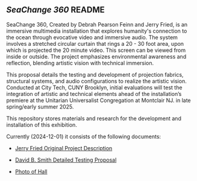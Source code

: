 ## _SeaChange 360_ README

SeaChange 360, Created by Debrah Pearson Feinn and Jerry Fried, is an immersive multimedia installation that explores humanity's connection to the ocean through evocative video and immersive audio.  The system involves a stretched circular curtain that rings a 20 - 30 foot area, upon which is projected the 20 minute video.   This screen can be viewed from inside or outside. The project emphasizes environmental awareness and reflection, blending artistic vision with technical immersion.

This proposal details the testing and development of projection fabrics, structural systems, and audio configurations to realize the artistic vision. Conducted at City Tech, CUNY Brooklyn, initial evaluations will test the  integration of artistic and technical elements ahead of the installation’s premiere at the Unitarian Universalist Congregation at Montclair NJ. in late spring/early summer 2025.

This repository stores materials and research for the development and installation of this exhibition.

Currently (2024-12-01) it consists of the following documents:
- [Jerry Fried Original Project Description](https://github.com/CHI-CityTech/Blended-Reality-Performance-System/blob/main/SeaChange360/Documents/Jerry-Fried_Project_Description.md)
- [David B. Smith Detailed Testing Proposal](https://github.com/CHI-CityTech/Blended-Reality-Performance-System/blob/main/SeaChange360/Documents/SeaChange360_Testing_Proposal.md)

- [Photo of Hall](https://photos.app.goo.gl/hR5x7uoFUEXNrxjN7)

